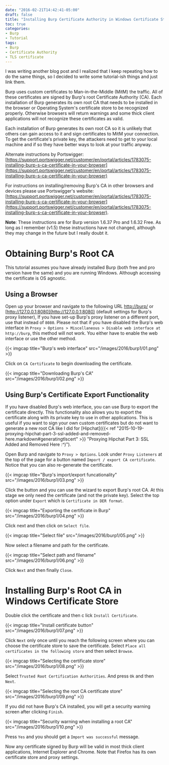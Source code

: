 ```yaml
---
date: "2016-02-21T14:42:41-05:00"
draft: false
title: "Installing Burp Certificate Authority in Windows Certificate Store"
toc: true
categories:
- Burp
- Tutorial
tags:
- Burp
- Certificate Authority
- TLS certificate
---
```


I was writing another blog post and I realized that I keep repeating how to do the same things, so I decided to write some tutorial-ish things and just link them.

Burp uses custom certificates to Man-in-the-Middle (MitM) the traffic. All of these certificates are signed by Burp's root Certificate Authority (CA). Each installation of Burp generates its own root CA that needs to be installed in the browser or Operating System's certificate store to be recognized properly. Otherwise browsers will return warnings and some thick client applications will not recognize these certificates as valid.

Each installation of Burp generates its own root CA so it is unlikely that others can gain access to it and sign certificates to MitM your connection. To get the certificate's private key, the attackers need to get to your local machine and if so they have better ways to look at your traffic anyway.

Alternate instructions by Portswigger: [https://support.portswigger.net/customer/en/portal/articles/1783075-installing-burp-s-ca-certificate-in-your-browser](https://support.portswigger.net/customer/en/portal/articles/1783075-installing-burp-s-ca-certificate-in-your-browser)

For instructions on installing/removing Burp's CA in other browsers and devices please use Portswigger's website:  [https://support.portswigger.net/customer/en/portal/articles/1783075-installing-burp-s-ca-certificate-in-your-browser](https://support.portswigger.net/customer/en/portal/articles/1783075-installing-burp-s-ca-certificate-in-your-browser).

**Note**: These instructions are for Burp version 1.6.37 Pro and 1.6.32 Free. As long as I remember (v1.5) these instructions have not changed, although they may change in the future but I really doubt it.

<!--more-->

# Obtaining Burp's Root CA
This tutorial assumes you have already installed Burp (both free and pro version have the same) and you are running Windows. Although accessing the certificate is OS agnostic.

## Using a Browser
Open up your browser and navigate to the following URL [http://burp/](http://burp/) or [http://127.0.0.1:8080](http://127.0.0.1:8080) (default settings for Burp's proxy listener), If you have set-up Burp's proxy listener on a different port, use that instead of `8080`. Please not that if you have disabled the Burp's web interface in `Proxy > Options > Miscellaneous > Disable web interface at http://burp`, this method will not work. You either have to enable the web interface or use the other method.

{{< imgcap title="Burp's web interface" src="/images/2016/burp1/01.png" >}}

Click on `CA Certificate` to begin downloading the certificate.

{{< imgcap title="Downloading Burp's CA" src="/images/2016/burp1/02.png" >}}

## Using Burp's Certificate Export Functionality
If you have disabled Burp's web interface, you can use Burp to export the certificate directly. This functionality also allows you to export the certificate along with its private key to use in other applications. This is useful if you want to sign your own custom certificates but do not want to generate a new root CA like I did for [Hipchat]({{< ref "2015-10-19-proxying-hipchat-part-3-ssl-added-and-removed-here.markdown#generatingtlscert" >}} "Proxying Hipchat Part 3: SSL Added and Removed Here :^\)").

Open Burp and navigate to `Proxy > Options`. Look under `Proxy Listeners` at the top of the page for a button named `Import / export CA certificate`. Notice that you can also re-generate the certificate.

{{< imgcap title="Burp's import/export funcationality" src="/images/2016/burp1/03.png" >}}

Click the button and you can use the wizard to export Burp's root CA. At this stage we only need the certificate (and not the private key). Select the top option under `Export` which is `Certificate in DER format`.

{{< imgcap title="Exporting the certificate in Burp" src="/images/2016/burp1/04.png" >}}

Click next and then click on `Select file`.

{{< imgcap title="Select file" src="/images/2016/burp1/05.png" >}}

Now select a filename and path for the certificate.

{{< imgcap title="Select path and filename" src="/images/2016/burp1/06.png" >}}

Click `Next` and then finally `Close`.

# Installing Burp's Root CA in Windows Certificate Store
Double click the certificate and then c lick `Install Certificate`.

{{< imgcap title="Install certificate button" src="/images/2016/burp1/07.png" >}}

Click `Next` only once until you reach the following screen where you can choose the certificate store to save the certificate. Select `Place all certificates in the following store` and then select `Browse`.

{{< imgcap title="Selecting the certificate store" src="/images/2016/burp1/08.png" >}}

Select `Trusted Root Certification Authorities`. And press `Ok` and then `Next`.

{{< imgcap title="Selecting the root CA certificate store" src="/images/2016/burp1/09.png" >}}

If you did not have Burp's CA installed, you will get a security warning screen after clicking `Finish`.

{{< imgcap title="Security warning when installing a root CA" src="/images/2016/burp1/10.png" >}}

Press `Yes` and you should get a `Import was successful` message.

Now any certificate signed by Burp will be valid in most thick client applications, Internet Explorer and Chrome. Note that Firefox has its own certificate store and proxy settings.
